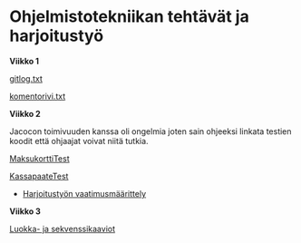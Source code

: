 # Ohjelmistotekniikan tehtävät ja  harjoitustyö
**Viikko 1**

[gitlog.txt](https://github.com/hveikka/ot-harjoitustyo/blob/master/laskarit/viikko1/gitlog.txt)


[komentorivi.txt](https://github.com/hveikka/ot-harjoitustyo/blob/master/laskarit/viikko1/komentorivi.txt)


**Viikko 2**

Jacocon toimivuuden kanssa oli ongelmia joten sain ohjeeksi linkata testien koodit että
ohjaajat voivat niitä tutkia.



[MaksukorttiTest](https://github.com/hveikka/ot-harjoitustyo/blob/master/laskarit/viikko2/Unicafe/src/test/java/com/mycompany/unicafe/MaksukorttiTest.java)


[KassapaateTest](https://github.com/hveikka/ot-harjoitustyo/blob/master/laskarit/viikko2/Unicafe/src/test/java/com/mycompany/unicafe/KassapaateTest.java)





* [Harjoitustyön vaatimusmäärittely](https://github.com/hveikka/ot-harjoitustyo/blob/master/ArvausPeli/dokumentointi/vaatimusmaarittely.md)




**Viikko 3**

[Luokka- ja sekvenssikaaviot](https://github.com/hveikka/ot-harjoitustyo/blob/master/laskarit/viikko3/viikko3.md)





